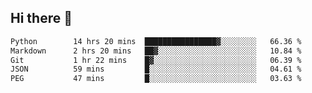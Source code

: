 ## Hi there 👋

<!--
**whirlun/whirlun** is a ✨ _special_ ✨ repository because its `README.md` (this file) appears on your GitHub profile.

Here are some ideas to get you started:

- 🔭 I’m currently working on ...
- 🌱 I’m currently learning ...
- 👯 I’m looking to collaborate on ...
- 🤔 I’m looking for help with ...
- 💬 Ask me about ...
- 📫 How to reach me: ...
- 😄 Pronouns: ...
- ⚡ Fun fact: ...
-->
<!--START_SECTION:waka-->

```txt
Python        14 hrs 20 mins  ████████████████▓░░░░░░░░   66.36 %
Markdown      2 hrs 20 mins   ██▓░░░░░░░░░░░░░░░░░░░░░░   10.84 %
Git           1 hr 22 mins    █▓░░░░░░░░░░░░░░░░░░░░░░░   06.39 %
JSON          59 mins         █░░░░░░░░░░░░░░░░░░░░░░░░   04.61 %
PEG           47 mins         █░░░░░░░░░░░░░░░░░░░░░░░░   03.63 %
```

<!--END_SECTION:waka-->
